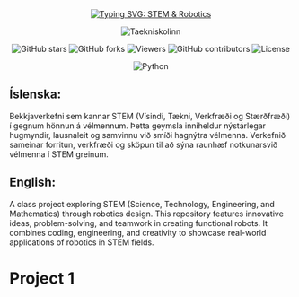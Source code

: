<div align="center">
  <a href="https://git.io/typing-svg">
    <img src="https://readme-typing-svg.demolab.com?font=Fira+Code&size=50&duration=2000&pause=1000&center=true&vCenter=true&width=435&lines=S-T-E-M+%26+Robotics" alt="Typing SVG: STEM & Robotics">
  </a>
</div>


<p align="center">
  <img src="https://img.shields.io/badge/Taekniskolinn-blue?style=for-the-badge&logo=https://encrypted-tbn0.gstatic.com/images?q=tbn:ANd9GcQqTwAaMeKxCyPqZWQFVSrB3ifYAiyyDOn1HQ&s&logoColor=white" alt="Taekniskolinn">
</p>

<p align="center">
  <img src="https://img.shields.io/github/stars/tilkynntu-is/tilkynntu-project?style=social" alt="GitHub stars">
  <img src="https://img.shields.io/github/forks/tilkynntu-is/tilkynntu-project?style=social" alt="GitHub forks">
  <img src="https://img.shields.io/badge/viewers-0-%23000000?style=flat-square&logo=GitHub&logoColor=white" alt="Viewers">
  <img src="https://img.shields.io/github/contributors/tilkynntu-is/tilkynntu-project" alt="GitHub contributors">
  <img src="https://img.shields.io/github/license/tilkynntu-is/tilkynntu-project" alt="License">
</p>

<p align="center">
  <img src="https://img.shields.io/badge/Python-3.9-blue?logo=python&logoColor=white" alt="Python">
</p>

## Íslenska:
Bekkjaverkefni sem kannar STEM (Vísindi, Tækni, Verkfræði og Stærðfræði) í gegnum hönnun á vélmennum. Þetta geymsla inniheldur nýstárlegar hugmyndir, lausnaleit og samvinnu við smíði hagnýtra vélmenna. Verkefnið sameinar forritun, verkfræði og sköpun til að sýna raunhæf notkunarsvið vélmenna í STEM greinum.

## English:
A class project exploring STEM (Science, Technology, Engineering, and Mathematics) through robotics design. This repository features innovative ideas, problem-solving, and teamwork in creating functional robots. It combines coding, engineering, and creativity to showcase real-world applications of robotics in STEM fields.

# Project 1
